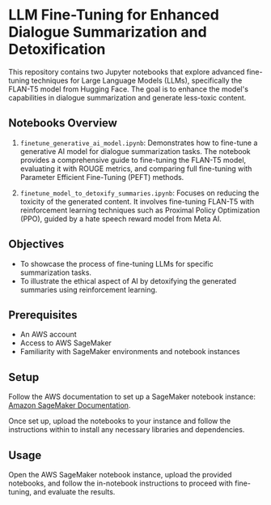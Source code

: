 # LLM Fine-Tuning for Enhanced Dialogue Summarization and Detoxification

This repository contains two Jupyter notebooks that explore advanced fine-tuning techniques for Large Language Models (LLMs), specifically the FLAN-T5 model from Hugging Face. The goal is to enhance the model's capabilities in dialogue summarization and generate less-toxic content.

## Notebooks Overview

1. `finetune_generative_ai_model.ipynb`: Demonstrates how to fine-tune a generative AI model for dialogue summarization tasks. The notebook provides a comprehensive guide to fine-tuning the FLAN-T5 model, evaluating it with ROUGE metrics, and comparing full fine-tuning with Parameter Efficient Fine-Tuning (PEFT) methods.

2. `finetune_model_to_detoxify_summaries.ipynb`: Focuses on reducing the toxicity of the generated content. It involves fine-tuning FLAN-T5 with reinforcement learning techniques such as Proximal Policy Optimization (PPO), guided by a hate speech reward model from Meta AI.

## Objectives

- To showcase the process of fine-tuning LLMs for specific summarization tasks.
- To illustrate the ethical aspect of AI by detoxifying the generated summaries using reinforcement learning.

## Prerequisites

- An AWS account
- Access to AWS SageMaker
- Familiarity with SageMaker environments and notebook instances

## Setup

Follow the AWS documentation to set up a SageMaker notebook instance: [Amazon SageMaker Documentation](https://docs.aws.amazon.com/sagemaker/latest/dg/howitworks-create-ws.html).

Once set up, upload the notebooks to your instance and follow the instructions within to install any necessary libraries and dependencies.

## Usage

Open the AWS SageMaker notebook instance, upload the provided notebooks, and follow the in-notebook instructions to proceed with fine-tuning, and evaluate the results.

